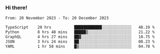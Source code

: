 ### Hi there!

<!--START_SECTION:waka-->

```txt
From: 20 November 2023 - To: 20 December 2023

TypeScript    20 hrs          ████████████░░░░░░░░░░░░░   48.19 %
Python        8 hrs 48 mins   █████▒░░░░░░░░░░░░░░░░░░░   21.22 %
GraphQL       4 hrs 27 mins   ██▓░░░░░░░░░░░░░░░░░░░░░░   10.75 %
JSON          3 hrs 24 mins   ██░░░░░░░░░░░░░░░░░░░░░░░   08.23 %
YAML          1 hr 58 mins    █▒░░░░░░░░░░░░░░░░░░░░░░░   04.78 %
```

<!--END_SECTION:waka-->

